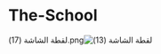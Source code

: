 # The-School
‏‏لقطة الشاشة (17).png![‏‏لقطة الشاشة (13)](https://github.com/zidanotif774/The-School/assets/125218845/41977243-39cc-4556-98fc-63bc74080fd5)

